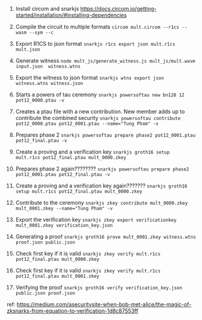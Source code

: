 1. Install circom and snarkjs https://docs.circom.io/getting-started/installation/#installing-dependencies

2. Compile the circuit to multiple formats 
    `circom mult.circom --r1cs --wasm --sym --c`

3. Export R1CS to json format
    `snarkjs r1cs export json mult.r1cs mult.json`

4. Generate witness 
    `node mult_js/generate_witness.js mult_js/mult.wasm input.json  witness.wtns`

5. Export the witness to json format
    `snarkjs wtns export json witness.wtns witness.json`

6. Starts a powers of tau ceremony
    `snarkjs powersoftau new bn128 12 pot12_0000.ptau -v`

7. Creates a ptau file with a new contribution. New member adds up to contribute the combined security
    `snarkjs powersoftau contribute pot12_0000.ptau pot12_0001.ptau --name="Tung Pham" -v`

8. Prepares phase 2
    `snarkjs powersoftau prepare phase2 pot12_0001.ptau pot12_final.ptau -v`

9. Create a proving and a verification key
    `snarkjs groth16 setup mult.r1cs pot12_final.ptau mult_0000.zkey`

8. Prepares phase 2 again????????
    `snarkjs powersoftau prepare phase2 pot12_0001.ptau pot12_final.ptau -v`
9. Create a proving and a verification key again???????
    `snarkjs groth16 setup mult.r1cs pot12_final.ptau mult_0000.zkey`

10. Contribute to the ceremony
    `snarkjs zkey contribute mult_0000.zkey mult_0001.zkey --name="Tung Pham" -v`

11. Export the verification key
    `snarkjs zkey export verificationkey mult_0001.zkey verification_key.json`

12. Generating a proof
    `snarkjs groth16 prove mult_0001.zkey witness.wtns proof.json public.json`

13. Check first key if it is valid
    `snarkjs zkey verify mult.r1cs pot12_final.ptau mult_0000.zkey`

14. Check first key if it is valid
    `snarkjs zkey verify mult.r1cs pot12_final.ptau mult_0001.zkey`

15. Verifying the proof
    `snarkjs groth16 verify verification_key.json public.json proof.json`

ref: https://medium.com/asecuritysite-when-bob-met-alice/the-magic-of-zksnarks-from-equation-to-verification-1d8c87553ff